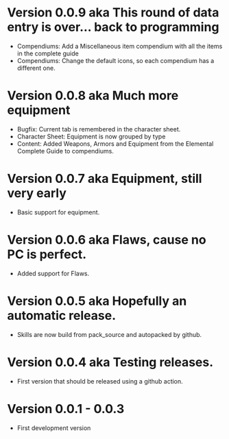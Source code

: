 # Version 0.0.9 aka This round of data entry is over... back to programming
* Compendiums: Add a Miscellaneous item compendium with all the items in the complete guide
* Compendiums: Change the default icons, so each compendium has a different one.

# Version 0.0.8 aka Much more equipment
* Bugfix: Current tab is remembered in the character sheet.
* Character Sheet: Equipment is now grouped by type
* Content: Added Weapons, Armors and Equipment from the Elemental Complete Guide to compendiums.

# Version 0.0.7 aka Equipment, still very early
* Basic support for equipment.

# Version 0.0.6 aka Flaws, cause no PC is perfect.
* Added support for Flaws.

# Version 0.0.5 aka Hopefully an automatic release.
* Skills are now build from pack_source and autopacked by github.

# Version 0.0.4 aka Testing releases.
* First version that should be released using a github action.

# Version 0.0.1 - 0.0.3
* First development version